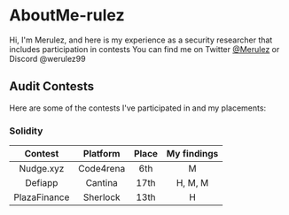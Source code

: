 # AboutMe-rulez
Hi, I'm Merulez, and here is my experience as a security researcher that includes participation in contests 
You can find me on Twitter [@Merulez](https://twitter.com/Merulez99) or Discord @werulez99

## Audit Contests 
Here are some of the contests I've participated in and my placements:
### Solidity
| Contest | Platform | Place | My findings |
| :---:   | :---:    | :---:  | :---: | 
| Nudge.xyz | Code4rena  | 6th | M
| Defiapp | Cantina  | 17th | H, M, M |
| PlazaFinance | Sherlock  | 13th | H |

<!--
**0xSilvermist/0xSilvermist** is a ✨ _special_ ✨ repository because its `README.md` (this file) appears on your GitHub profile.

Here are some ideas to get you started:

- 🔭 I’m currently working on ...
- 🌱 I’m currently learning ...
- 👯 I’m looking to collaborate on ...
- 🤔 I’m looking for help with ...
- 💬 Ask me about ...
- 📫 How to reach me: ...
- 😄 Pronouns: ...
